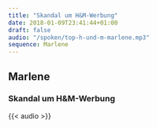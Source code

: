 ```yaml
---
title: "Skandal um H&M-Werbung"
date: 2018-01-09T23:41:44+01:00
draft: false
audio: "/spoken/top-h-und-m-marlene.mp3"
sequence: Marlene
---
```


## Marlene
### Skandal um H&M-Werbung



{{< audio >}}




